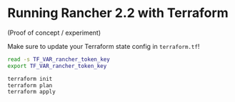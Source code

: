 # Running Rancher 2.2 with Terraform

(Proof of concept / experiment)

Make sure to update your Terraform state config in `terraform.tf`!

```sh
read -s TF_VAR_rancher_token_key
export TF_VAR_rancher_token_key
```

```sh
terraform init
terraform plan
terraform apply
```
